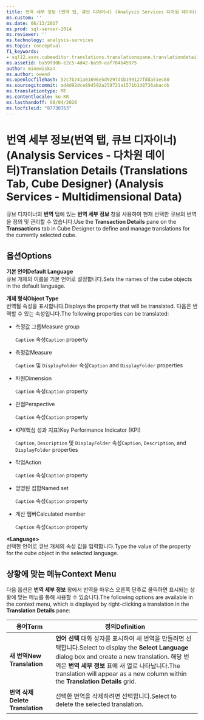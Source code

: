 ```yaml
---
title: 번역 세부 정보 (번역 탭, 큐브 디자이너) (Analysis Services 다차원 데이터) | Microsoft Docs
ms.custom: ''
ms.date: 06/13/2017
ms.prod: sql-server-2014
ms.reviewer: ''
ms.technology: analysis-services
ms.topic: conceptual
f1_keywords:
- sql12.asvs.cubeeditor.translations.translationspane.translationdetails.f1
ms.assetid: ba59fd0b-e2c5-4d42-ba99-eaf784b45975
author: minewiskan
ms.author: owend
ms.openlocfilehash: 52c7b241a01696e5d9297d1b199127fdda51ec60
ms.sourcegitcommit: ad4d92dce894592a259721a1571b1d8736abacdb
ms.translationtype: MT
ms.contentlocale: ko-KR
ms.lasthandoff: 08/04/2020
ms.locfileid: "87738763"
---
```

# <a name="translation-details-translations-tab-cube-designer-analysis-services---multidimensional-data"></a><span data-ttu-id="53212-102">번역 세부 정보(번역 탭, 큐브 디자이너)(Analysis Services - 다차원 데이터)</span><span class="sxs-lookup"><span data-stu-id="53212-102">Translation Details (Translations Tab, Cube Designer) (Analysis Services - Multidimensional Data)</span></span>
  <span data-ttu-id="53212-103">큐브 디자이너의 **번역** 탭에 있는 **번역 세부 정보** 창을 사용하여 현재 선택한 큐브의 번역을 정의 및 관리할 수 있습니다.</span><span class="sxs-lookup"><span data-stu-id="53212-103">Use the **Transaction Details** pane on the **Transactions** tab in Cube Designer to define and manage translations for the currently selected cube.</span></span>  
  
## <a name="options"></a><span data-ttu-id="53212-104">옵션</span><span class="sxs-lookup"><span data-stu-id="53212-104">Options</span></span>  
 <span data-ttu-id="53212-105">**기본 언어**</span><span class="sxs-lookup"><span data-stu-id="53212-105">**Default Language**</span></span>  
 <span data-ttu-id="53212-106">큐브 개체의 이름을 기본 언어로 설정합니다.</span><span class="sxs-lookup"><span data-stu-id="53212-106">Sets the names of the cube objects in the default language.</span></span>  
  
 <span data-ttu-id="53212-107">**개체 형식**</span><span class="sxs-lookup"><span data-stu-id="53212-107">**Object Type**</span></span>  
 <span data-ttu-id="53212-108">번역될 속성을 표시합니다.</span><span class="sxs-lookup"><span data-stu-id="53212-108">Displays the property that will be translated.</span></span> <span data-ttu-id="53212-109">다음은 번역할 수 있는 속성입니다.</span><span class="sxs-lookup"><span data-stu-id="53212-109">The following properties can be translated:</span></span>  
  
-   <span data-ttu-id="53212-110">측정값 그룹</span><span class="sxs-lookup"><span data-stu-id="53212-110">Measure group</span></span>  
  
     <span data-ttu-id="53212-111">`Caption` 속성</span><span class="sxs-lookup"><span data-stu-id="53212-111">`Caption` property</span></span>  
  
-   <span data-ttu-id="53212-112">측정값</span><span class="sxs-lookup"><span data-stu-id="53212-112">Measure</span></span>  
  
     <span data-ttu-id="53212-113">`Caption` 및 `DisplayFolder` 속성</span><span class="sxs-lookup"><span data-stu-id="53212-113">`Caption` and `DisplayFolder` properties</span></span>  
  
-   <span data-ttu-id="53212-114">차원</span><span class="sxs-lookup"><span data-stu-id="53212-114">Dimension</span></span>  
  
     <span data-ttu-id="53212-115">`Caption` 속성</span><span class="sxs-lookup"><span data-stu-id="53212-115">`Caption` property</span></span>  
  
-   <span data-ttu-id="53212-116">관점</span><span class="sxs-lookup"><span data-stu-id="53212-116">Perspective</span></span>  
  
     <span data-ttu-id="53212-117">`Caption` 속성</span><span class="sxs-lookup"><span data-stu-id="53212-117">`Caption` property</span></span>  
  
-   <span data-ttu-id="53212-118">KPI(핵심 성과 지표)</span><span class="sxs-lookup"><span data-stu-id="53212-118">Key Performance Indicator (KPI)</span></span>  
  
     <span data-ttu-id="53212-119">`Caption`, `Description` 및 `DisplayFolder` 속성</span><span class="sxs-lookup"><span data-stu-id="53212-119">`Caption`, `Description`, and `DisplayFolder` properties</span></span>  
  
-   <span data-ttu-id="53212-120">작업</span><span class="sxs-lookup"><span data-stu-id="53212-120">Action</span></span>  
  
     <span data-ttu-id="53212-121">`Caption` 속성</span><span class="sxs-lookup"><span data-stu-id="53212-121">`Caption` property</span></span>  
  
-   <span data-ttu-id="53212-122">명명된 집합</span><span class="sxs-lookup"><span data-stu-id="53212-122">Named set</span></span>  
  
     <span data-ttu-id="53212-123">`Caption` 속성</span><span class="sxs-lookup"><span data-stu-id="53212-123">`Caption` property</span></span>  
  
-   <span data-ttu-id="53212-124">계산 멤버</span><span class="sxs-lookup"><span data-stu-id="53212-124">Calculated member</span></span>  
  
     <span data-ttu-id="53212-125">`Caption` 속성</span><span class="sxs-lookup"><span data-stu-id="53212-125">`Caption` property</span></span>  
  
 **\<Language>**  
 <span data-ttu-id="53212-126">선택한 언어로 큐브 개체의 속성 값을 입력합니다.</span><span class="sxs-lookup"><span data-stu-id="53212-126">Type the value of the property for the cube object in the selected language.</span></span>  
  
## <a name="context-menu"></a><span data-ttu-id="53212-127">상황에 맞는 메뉴</span><span class="sxs-lookup"><span data-stu-id="53212-127">Context Menu</span></span>  
 <span data-ttu-id="53212-128">다음 옵션은 **번역 세부 정보** 창에서 번역을 마우스 오른쪽 단추로 클릭하면 표시되는 상황에 맞는 메뉴를 통해 사용할 수 있습니다.</span><span class="sxs-lookup"><span data-stu-id="53212-128">The following options are available in the context menu, which is displayed by right-clicking a translation in the **Translation Details** pane:</span></span>  
  
|<span data-ttu-id="53212-129">용어</span><span class="sxs-lookup"><span data-stu-id="53212-129">Term</span></span>|<span data-ttu-id="53212-130">정의</span><span class="sxs-lookup"><span data-stu-id="53212-130">Definition</span></span>|  
|----------|----------------|  
|<span data-ttu-id="53212-131">**새 번역**</span><span class="sxs-lookup"><span data-stu-id="53212-131">**New Translation**</span></span>|<span data-ttu-id="53212-132">**언어 선택** 대화 상자를 표시하여 새 번역을 만들려면 선택합니다.</span><span class="sxs-lookup"><span data-stu-id="53212-132">Select to display the **Select Language** dialog box and create a new translation.</span></span> <span data-ttu-id="53212-133">해당 번역은 **번역 세부 정보** 표에 새 열로 나타납니다.</span><span class="sxs-lookup"><span data-stu-id="53212-133">The translation will appear as a new column within the **Translation Details** grid.</span></span>|  
|<span data-ttu-id="53212-134">**번역 삭제**</span><span class="sxs-lookup"><span data-stu-id="53212-134">**Delete Translation**</span></span>|<span data-ttu-id="53212-135">선택한 번역을 삭제하려면 선택합니다.</span><span class="sxs-lookup"><span data-stu-id="53212-135">Select to delete the selected translation.</span></span>|  
  
  

